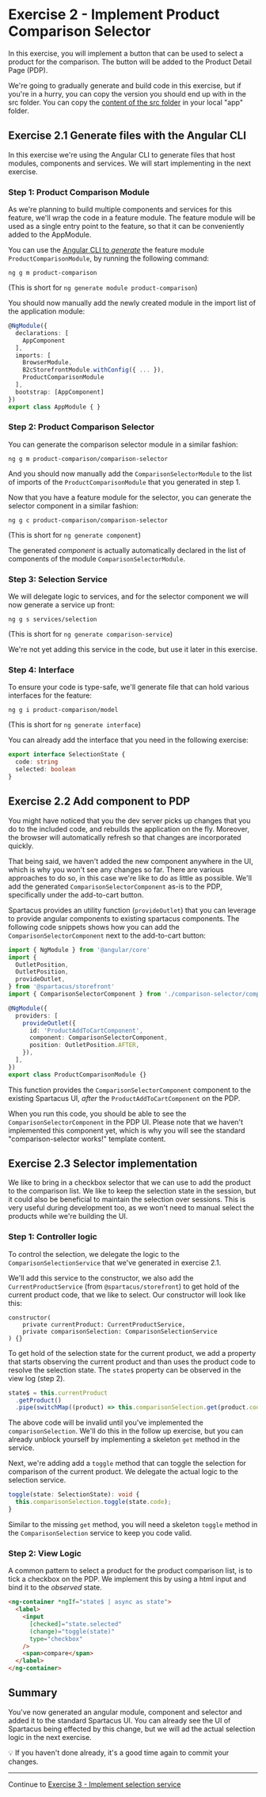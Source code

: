 # Exercise 2 - Implement Product Comparison Selector

In this exercise, you will implement a button that can be used to select a product for the comparison. The button will be added to the Product Detail Page (PDP).

We're going to gradually generate and build code in this exercise, but if you're in a hurry, you can copy the version you should end up with in the src folder. You can copy the [content of the src folder](./src/product-comparison/) in your local "app" folder.

## Exercise 2.1 Generate files with the Angular CLI

In this exercise we're using the Angular CLI to generate files that host modules, components and services. We will start implementing in the next exercise.

### Step 1: Product Comparison Module

As we're planning to build multiple components and services for this feature, we'll wrap the code in a feature module. The feature module will be used as a single entry point to the feature, so that it can be conveniently added to the AppModule.

You can use the [Angular CLI to _generate_](https://angular.io/cli/generate) the feature module `ProductComparisonModule`, by running the following command:

```
ng g m product-comparison
```

(This is short for `ng generate module product-comparison`)

You should now manually add the newly created module in the import list of the application module:

```ts
@NgModule({
  declarations: [
    AppComponent
  ],
  imports: [
    BrowserModule,
    B2cStorefrontModule.withConfig({ ... }),
    ProductComparisonModule
  ],
  bootstrap: [AppComponent]
})
export class AppModule { }
```

### Step 2: Product Comparison Selector

You can generate the comparison selector module in a similar fashion:

```
ng g m product-comparison/comparison-selector
```

And you should now manually add the `ComparisonSelectorModule` to the list of imports of the `ProductComparisonModule` that you generated in step 1.

Now that you have a feature module for the selector, you can generate the selector component in a similar fashion:

```
ng g c product-comparison/comparison-selector
```

(This is short for `ng generate component`)

The generated _component_ is actually automatically declared in the list of components of the module `ComparisonSelectorModule`.

### Step 3: Selection Service

We will delegate logic to services, and for the selector component we will now generate a service up front:

```
ng g s services/selection
```

(This is short for `ng generate comparison-service`)

We're not yet adding this service in the code, but use it later in this exercise.

### Step 4: Interface

To ensure your code is type-safe, we'll generate file that can hold various interfaces for the feature:

```
ng g i product-comparison/model
```

(This is short for `ng generate interface`)

You can already add the interface that you need in the following exercise:

```ts
export interface SelectionState {
  code: string
  selected: boolean
}
```

## Exercise 2.2 Add component to PDP

You might have noticed that you the dev server picks up changes that you do to the included code, and rebuilds the application on the fly. Moreover, the browser will automatically refresh so that changes are incorporated quickly.

That being said, we haven't added the new component anywhere in the UI, which is why you won't see any changes so far. There are various approaches to do so, in this case we're like to do as little as possible. We'll add the generated `ComparisonSelectorComponent` as-is to the PDP, specifically under the add-to-cart button.

Spartacus provides an utility function (`provideOutlet`) that you can leverage to provide angular components to existing spartacus components. The following code snippets shows how you can add the `ComparisonSelectorComponent` next to the add-to-cart button:

```ts
import { NgModule } from '@angular/core'
import {
  OutletPosition,
  OutletPosition,
  provideOutlet,
} from '@spartacus/storefront'
import { ComparisonSelectorComponent } from './comparison-selector/comparison-selector.component'

@NgModule({
  providers: [
    provideOutlet({
      id: 'ProductAddToCartComponent',
      component: ComparisonSelectorComponent,
      position: OutletPosition.AFTER,
    }),
  ],
})
export class ProductComparisonModule {}
```

This function provides the `ComparisonSelectorComponent` component to the existing Spartacus UI, _after_ the `ProductAddToCartComponent` on the PDP.

When you run this code, you should be able to see the `ComparisonSelectorComponent` in the PDP UI. Please note that we haven't implemented this component yet, which is why you will see the standard "comparison-selector works!" template content.

## Exercise 2.3 Selector implementation

We like to bring in a checkbox selector that we can use to add the product to the comparison list. We like to keep the selection state in the session, but it could also be beneficial to maintain the selection over sessions. This is very useful during development too, as we won't need to manual select the products while we're building the UI.

### Step 1: Controller logic

To control the selection, we delegate the logic to the `ComparisonSelectionService` that we've generated in exercise 2.1.

We'll add this service to the constructor, we also add the `CurrentProductService` (from `@spartacus/storefront`) to get hold of the current product code, that we like to select. Our constructor will look like this:

```t
constructor(
    private currentProduct: CurrentProductService,
    private comparisonSelection: ComparisonSelectionService
) {}
```

To get hold of the selection state for the current product, we add a property that starts observing the current product and than uses the product code to resolve the selection state. The `state$` property can be observed in the view log (step 2).

```ts
state$ = this.currentProduct
  .getProduct()
  .pipe(switchMap((product) => this.comparisonSelection.get(product.code)))
```

The above code will be invalid until you've implemented the `comparisonSelection`. We'll do this in the follow up exercise, but you can already unblock yourself by implementing a skeleton `get` method in the service.

Next, we're adding add a `toggle` method that can toggle the selection for comparison of the current product. We delegate the actual logic to the selection service.

```ts
toggle(state: SelectionState): void {
  this.comparisonSelection.toggle(state.code);
}
```

Similar to the missing `get` method, you will need a skeleton `toggle` method in the `ComparisonSelection` service to keep you code valid.

### Step 2: View Logic

A common pattern to select a product for the product comparison list, is to tick a checkbox on the PDP. We implement this by using a html input and bind it to the _observed_ state.

```html
<ng-container *ngIf="state$ | async as state">
  <label>
    <input
      [checked]="state.selected"
      (change)="toggle(state)"
      type="checkbox"
    />
    <span>compare</span>
  </label>
</ng-container>
```

## Summary

You've now generated an angular module, component and selector and added it to the standard Spartacus UI. You can already see the UI of Spartacus being effected by this change, but we will ad the actual selection logic in the next exercise.

💡 If you haven't done already, it's a good time again to commit your changes.

---

Continue to [Exercise 3 - Implement selection service](../exercise-3/README.md)
